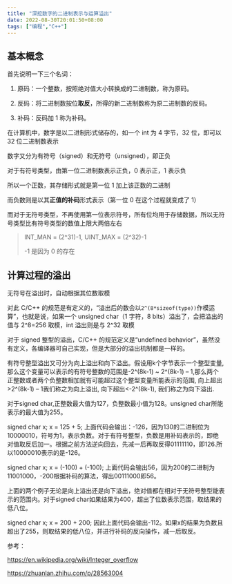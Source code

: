 ```yaml
---
title: "深挖数字的二进制表示与运算溢出"
date: 2022-08-30T20:01:50+08:00
tags: ["编程","C++"]
---
```


## 基本概念

首先说明一下三个名词：

1. 原码：一个整数，按照绝对值大小转换成的二进制数，称为原码。

2. 反码：将二进制数按位**取反**，所得的新二进制数称为原二进制数的反码。

3. 补码：反码加 1 称为补码。

在计算机中，数字是以二进制形式储存的，如一个 int 为 4 字节，32 位，即可以 32 位二进制数表示

数字又分为有符号（signed）和无符号（unsigned），即正负

对于有符号类型，由第一位二进制数表示正负，0 表示正，1 表示负

所以一个正数，其存储形式就是第一位 1 加上该正数的二进制

而负数则是以其**正值的补码**形式表示（第一位 0 在这个过程就变成了 1）

而对于无符号类型，不再使用第一位表示符号，所有位均用于存储数据，所以无符号类型比有符号类型的数值上限大两倍左右

> INT_MAN = (2^31)-1, UINT_MAX = (2^32)-1
>
> -1 是因为 0 的存在

## 计算过程的溢出

无符号在溢出时，自动根据其位数取模

对此 C/C++ 的规范是有定义的，“溢出后的数会以`2^(8*sizeof(type))`作模运算”，也就是说，如果一个 unsigned char（1 字符，8 bits）溢出了，会把溢出的值与 2^8=256 取模，int 溢出则是与 2^32 取模

对于 signed 整型的溢出，C/C++ 的规范定义是“undefined behavior”，虽然没有定义，各编译器可自己实现，但是大部分的溢出机制都是一样的。

有符号整型溢出又可分为向上溢出和向下溢出。假设用k个字节表示一个整型变量, 那么这个变量可以表示的有符号整数的范围是-2^(8k-1) ~ 2^(8k-1) – 1,那么两个正整数或者两个负整数相加就有可能超过这个整型变量所能表示的范围, 向上超出>2^(8k-1) – 1我们称之为向上溢出, 向下超出<-2^(8k-1), 我们称之为向下溢出.

对于signed char,正整数最大值为127，负整数最小值为128。unsigned char所能表示的最大值为255。

signed char x;
x = 125 + 5;
上面代码会输出：-126，因为130的二进制位为10000010，符号为1，表示负数。对于有符号整型，负数是用补码表示的，即绝对值取反后加一。根据之前方法逆向回去，先减一后再取反得01111110，即126.所以10000010表示的是-126。

signed char x;
x = (-100) + (-100);
上面代码会输出56，因为200的二进制为11001000，-200根据补码的算法，得出00111000即56。

上面的两个例子无论是向上溢出还是向下溢出，绝对值都在相对于无符号整型能表示的范围内。对于signed char如果结果为400，超出了位数表示范围，取结果的低八位。

signed char x;
x = 200 + 200;
因此上面代码会输出-112。如果x的结果为负数且超出了255，则取结果的低八位，并进行补码的反向操作，减一后取反。

参考：

<https://en.wikipedia.org/wiki/Integer_overflow>

<https://zhuanlan.zhihu.com/p/28563004>
